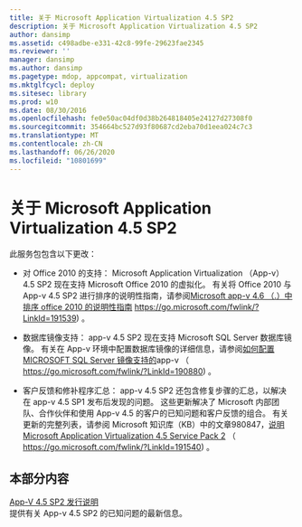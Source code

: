 ```yaml
---
title: 关于 Microsoft Application Virtualization 4.5 SP2
description: 关于 Microsoft Application Virtualization 4.5 SP2
author: dansimp
ms.assetid: c498adbe-e331-42c8-99fe-29623fae2345
ms.reviewer: ''
manager: dansimp
ms.author: dansimp
ms.pagetype: mdop, appcompat, virtualization
ms.mktglfcycl: deploy
ms.sitesec: library
ms.prod: w10
ms.date: 08/30/2016
ms.openlocfilehash: fe0e50ac04df0d38b264818405e24127d27308f0
ms.sourcegitcommit: 354664bc527d93f80687cd2eba70d1eea024c7c3
ms.translationtype: MT
ms.contentlocale: zh-CN
ms.lasthandoff: 06/26/2020
ms.locfileid: "10801699"
---
```

# 关于 Microsoft Application Virtualization 4.5 SP2


此服务包包含以下更改：

-   对 Office 2010 的支持： Microsoft Application Virtualization （App-v） 4.5 SP2 现在支持 Microsoft Office 2010 的虚拟化。 有关将 Office 2010 与 App-v 4.5 SP2 进行排序的说明性指南，请参阅[Microsoft app-v 4.6 （.）中排序 office 2010 的说明性指南](https://go.microsoft.com/fwlink/?LinkId=191539) https://go.microsoft.com/fwlink/?LinkId=191539) 。

-   数据库镜像支持： app-v 4.5 SP2 现在支持 Microsoft SQL Server 数据库镜像。 有关在 App-v 环境中配置数据库镜像的详细信息，请参阅[如何配置 MICROSOFT SQL Server 镜像支持的](https://go.microsoft.com/fwlink/?LinkId=190880)app-v （ https://go.microsoft.com/fwlink/?LinkId=190880) 。

-   客户反馈和修补程序汇总： app-v 4.5 SP2 还包含修复步骤的汇总，以解决在 app-v 4.5 SP1 发布后发现的问题。 这些更新解决了 Microsoft 内部团队、合作伙伴和使用 App-v 4.5 的客户的已知问题和客户反馈的组合。 有关更新的完整列表，请参阅 Microsoft 知识库（KB）中的文章980847，[说明 Microsoft Application Virtualization 4.5 Service Pack 2](https://go.microsoft.com/fwlink/?LinkId=191540) （ https://go.microsoft.com/fwlink/?LinkId=191540) 。

## 本部分内容


<a href="" id="app-v-4-5-sp2-release-notes"></a>[App-V 4.5 SP2 发行说明](app-v-45-sp2-release-notes.md)  
提供有关 App-v 4.5 SP2 的已知问题的最新信息。

 

 





